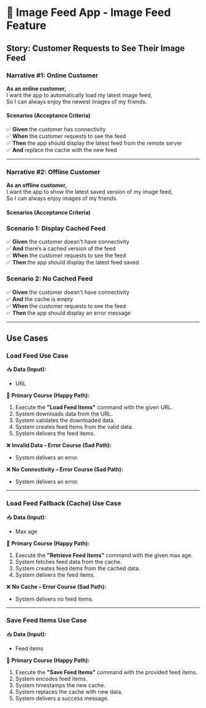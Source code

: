 # 📸 Image Feed App - Image Feed Feature  

## **Story: Customer Requests to See Their Image Feed**  

### **Narrative #1: Online Customer**  
**As an online customer,**  
I want the app to automatically load my latest image feed,  
So I can always enjoy the newest images of my friends.  

#### **Scenarios (Acceptance Criteria)**  
✅ **Given** the customer has connectivity  
✅ **When** the customer requests to see the feed  
✅ **Then** the app should display the latest feed from the remote server  
✅ **And** replace the cache with the new feed  

---

### **Narrative #2: Offline Customer**  
**As an offline customer,**  
I want the app to show the latest saved version of my image feed,  
So I can always enjoy images of my friends.  

#### **Scenarios (Acceptance Criteria)**  

### **Scenario 1: Display Cached Feed**  
✅ **Given** the customer doesn't have connectivity  
✅ **And** there’s a cached version of the feed  
✅ **When** the customer requests to see the feed  
✅ **Then** the app should display the latest feed saved  

### **Scenario 2: No Cached Feed**  
✅ **Given** the customer doesn't have connectivity  
✅ **And** the cache is empty  
✅ **When** the customer requests to see the feed  
✅ **Then** the app should display an error message  

---

## **Use Cases**

### **Load Feed Use Case**  
📥 **Data (Input):**  
- URL  

🔹 **Primary Course (Happy Path):**  
1. Execute the **"Load Feed Items"** command with the given URL.  
2. System downloads data from the URL.  
3. System validates the downloaded data.  
4. System creates feed items from the valid data.  
5. System delivers the feed items.  

❌ **Invalid Data – Error Course (Sad Path):**  
- System delivers an error.  

❌ **No Connectivity – Error Course (Sad Path):**  
- System delivers an error.  

---

### **Load Feed Fallback (Cache) Use Case**  
📥 **Data (Input):**  
- Max age  

🔹 **Primary Course (Happy Path):**  
1. Execute the **"Retrieve Feed Items"** command with the given max age.  
2. System fetches feed data from the cache.  
3. System creates feed items from the cached data.  
4. System delivers the feed items.  

❌ **No Cache – Error Course (Sad Path):**  
- System delivers no feed items.  

---

### **Save Feed Items Use Case**  
📥 **Data (Input):**  
- Feed items  

🔹 **Primary Course (Happy Path):**  
1. Execute the **"Save Feed Items"** command with the provided feed items.  
2. System encodes feed items.  
3. System timestamps the new cache.  
4. System replaces the cache with new data.  
5. System delivers a success message.  

